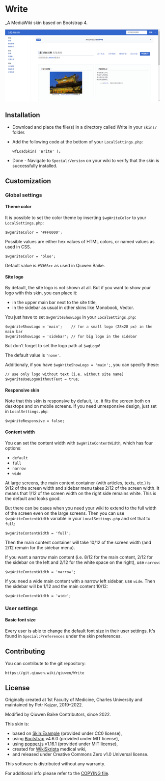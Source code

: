 # Write

_A MediaWiki skin based on Bootstrap 4.

![Write](assets/write.png)

## Installation

* Download and place the file(s) in a directory called Write in your `skins/`
  folder.
* Add the following code at the bottom of your `LocalSettings.php`:

      wfLoadSkin( 'Write' );

* Done - Navigate to `Special:Version` on your wiki to verify that the skin is
  successfully installed.

## Customization

### Global settings

#### Theme color

It is possible to set the color theme by inserting `$wgWriteColor` to your
`LocalSettings.php`:

    $wgWriteColor = '#FF0000';
    
Possible values are either hex values of HTML colors, or named values as used
in CSS.

    $wgWriteColor = 'blue';
    
Default value is `#3366cc` as used in Qiuwen Baike.

#### Site logo

By default, the site logo is not shown at all. But if you want to show your
logo with this skin, you can place it:

- in the upper main bar next to the site title,
- in the sidebar as usual in other skins like Monobook, Vector.

You just have to set `$wgWriteShowLogo` in your `LocalSettings.php`:

    $wgWriteShowLogo = 'main';    // for a small logo (28×28 px) in the main bar
    $wgWriteShowLogo = 'sidebar'; // for big logo in the sidebar

But don't forget to set the logo path at `$wgLogo`!

The default value is `'none'`.

Additionaly, if you have `$wgWriteShowLogo = 'main';`, you can specify these:
    
    // use only logo without text (i.e. without site name)
    $wgWriteUseLogoWithoutText = true;

#### Responsive skin

Note that this skin is responsive by default, i.e. it fits the screen both on
desktops and on mobile screens. If you need unresponsive design, just set in
`LocalSettings.php`:

    $wgWriteResponsive = false;

#### Content width

You can set the content width with `$wgWriteContentWidth`, which has four
options:

- `default`
- `full`
- `narrow`
- `wide`

At large screens, the main content container (with articles, texts, etc.) is
9/12 of the screen width and sidebar menu takes 2/12 of the screen width. It
means that 1/12 of the screen width on the right side remains white. This is
the default and looks good.

But there can be cases when you need your wiki to extend to the full width of
the screen even on the large screens. Then you can use `$wgWriteContentWidth`
variable in your `LocalSettings.php` and set that to `full`:

    $wgWriteContentWidth = 'full';

Then the main content container will take 10/12 of the screen width (and 2/12
remain for the sidebar menu).

If you want a narrow main content (i.e. 8/12 for the main content, 2/12 for
the sidebar on the left and 2/12 for the white space on the right), use
`narrow`:

    $wgWriteContentWidth = 'narrow';

If you need a wide main content with a narrow left sidebar, use `wide`. Then
the sidebar will be 1/12 and the main content 10/12:

    $wgWriteContentWidth = 'wide';

### User settings

#### Basic font size

Every user is able to change the default font size in their user settings. It's
found in `Special:Preferences` under the skin preferences.

## Contributing

You can contribute to the git repository:

    https://git.qiuwen.wiki/qiuwen/Write

## License

Originally created at 1st Faculty of Medicine, Charles University and maintained 
by Petr Kajzar, 2019–2022.

Modified by Qiuwen Baike Contributors, since 2022.

This skin is:

* based on [Skin:Example](https://www.mediawiki.org/wiki/Skin:Example)
  (provided under CC0 license),
* using [Bootstrap](https://getbootstrap.com/) v4.6.0 (provided under MIT license),
* using [popper.js](https://popper.js.org/) v1.16.1 (provided under MIT license),
* created for [WikiSkripta](https://www.wikiskripta.eu) medical wiki,
* and released under Creative Commons Zero v1.0 Universal license.

This software is distributed without any warranty.

For additional info please refer to the [COPYING file](COPYING).
